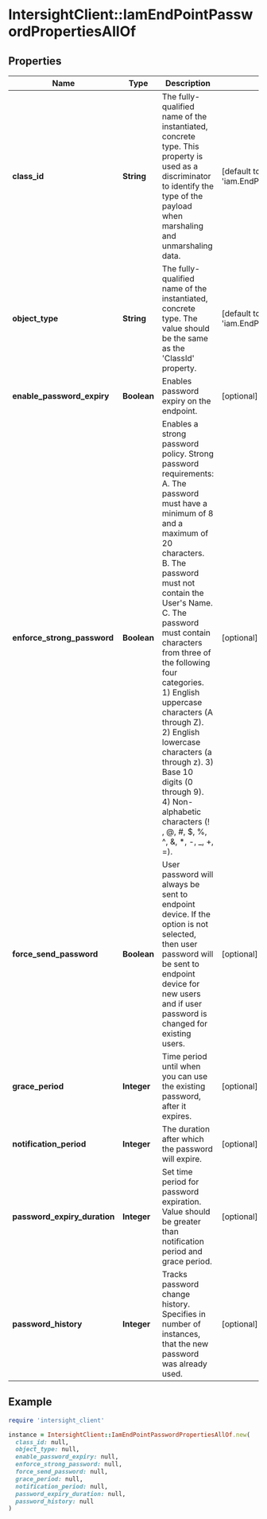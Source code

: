 # IntersightClient::IamEndPointPasswordPropertiesAllOf

## Properties

| Name | Type | Description | Notes |
| ---- | ---- | ----------- | ----- |
| **class_id** | **String** | The fully-qualified name of the instantiated, concrete type. This property is used as a discriminator to identify the type of the payload when marshaling and unmarshaling data. | [default to &#39;iam.EndPointPasswordProperties&#39;] |
| **object_type** | **String** | The fully-qualified name of the instantiated, concrete type. The value should be the same as the &#39;ClassId&#39; property. | [default to &#39;iam.EndPointPasswordProperties&#39;] |
| **enable_password_expiry** | **Boolean** | Enables password expiry on the endpoint. | [optional][default to false] |
| **enforce_strong_password** | **Boolean** | Enables a strong password policy. Strong password requirements: A. The password must have a minimum of 8 and a maximum of 20 characters. B. The password must not contain the User&#39;s Name. C. The password must contain characters from three of the following four categories. 1) English uppercase characters (A through Z). 2) English lowercase characters (a through z). 3) Base 10 digits (0 through 9). 4) Non-alphabetic characters (! , @, #, $, %, ^, &amp;, *, -, _, +, &#x3D;). | [optional][default to true] |
| **force_send_password** | **Boolean** | User password will always be sent to endpoint device. If the option is not selected, then user password will be sent to endpoint device for new users and if user password is changed for existing users. | [optional][default to false] |
| **grace_period** | **Integer** | Time period until when you can use the existing password, after it expires. | [optional][default to 0] |
| **notification_period** | **Integer** | The duration after which the password will expire. | [optional][default to 15] |
| **password_expiry_duration** | **Integer** | Set time period for password expiration. Value should be greater than notification period and grace period. | [optional][default to 90] |
| **password_history** | **Integer** | Tracks password change history. Specifies in number of instances, that the new password was already used. | [optional][default to 5] |

## Example

```ruby
require 'intersight_client'

instance = IntersightClient::IamEndPointPasswordPropertiesAllOf.new(
  class_id: null,
  object_type: null,
  enable_password_expiry: null,
  enforce_strong_password: null,
  force_send_password: null,
  grace_period: null,
  notification_period: null,
  password_expiry_duration: null,
  password_history: null
)
```

